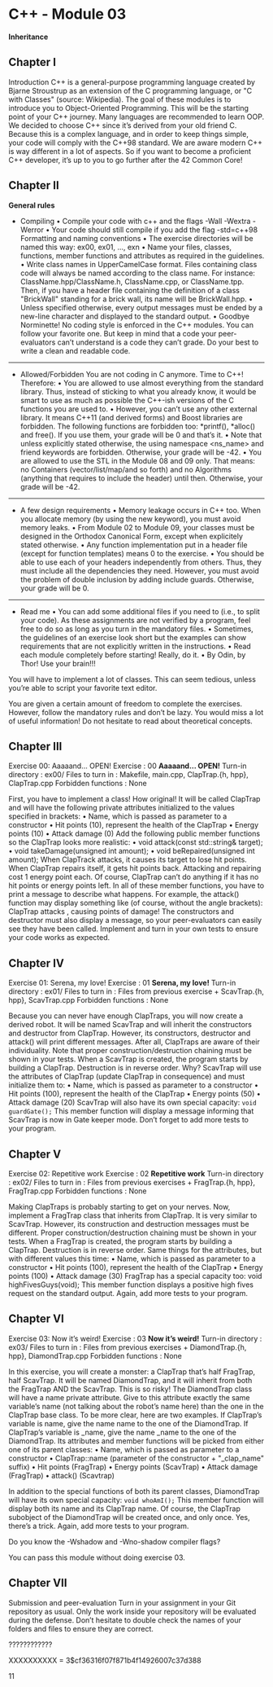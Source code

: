 # C++ - Module 03

**Inheritance**

## Chapter I

Introduction
C++ is a general-purpose programming language created by Bjarne Stroustrup as an extension of the C programming language, or "C with Classes" (source: Wikipedia).
The goal of these modules is to introduce you to Object-Oriented Programming.
This will be the starting point of your C++ journey. Many languages are recommended to learn OOP. We decided to choose C++ since it’s derived from your old friend C.
Because this is a complex language, and in order to keep things simple, your code will comply with the C++98 standard.
We are aware modern C++ is way different in a lot of aspects. So if you want to
become a proficient C++ developer, it’s up to you to go further after the 42 Common Core!

## Chapter II

**General rules**

- Compiling
  • Compile your code with c++ and the flags -Wall -Wextra -Werror
  • Your code should still compile if you add the flag -std=c++98
  Formatting and naming conventions
  • The exercise directories will be named this way: ex00, ex01, ..., exn
  • Name your files, classes, functions, member functions and attributes as required in the guidelines.
  • Write class names in UpperCamelCase format. Files containing class code will
  always be named according to the class name. For instance:
  ClassName.hpp/ClassName.h, ClassName.cpp, or ClassName.tpp. Then, if you
  have a header file containing the definition of a class "BrickWall" standing for a brick wall, its name will be BrickWall.hpp.
  • Unless specified otherwise, every output messages must be ended by a new-line
  character and displayed to the standard output.
  • Goodbye Norminette! No coding style is enforced in the C++ modules. You can
  follow your favorite one. But keep in mind that a code your peer-evaluators can’t understand is a code they can’t grade. Do your best to write a clean and readable code.

---

- Allowed/Forbidden
  You are not coding in C anymore. Time to C++! Therefore:
  • You are allowed to use almost everything from the standard library. Thus, instead of sticking to what you already know, it would be smart to use as much as possible the C++-ish versions of the C functions you are used to.
  • However, you can’t use any other external library. It means C++11 (and derived forms) and Boost libraries are forbidden. The following functions are forbidden too: *printf(), *alloc() and free(). If you use them, your grade will be 0 and that’s it.
  • Note that unless explicitly stated otherwise, the using namespace <ns_name> and friend keywords are forbidden. Otherwise, your grade will be -42.
  • You are allowed to use the STL in the Module 08 and 09 only. That means:
  no Containers (vector/list/map/and so forth) and no Algorithms (anything that requires to include the <algorithm> header) until then. Otherwise, your grade will be -42.

---

- A few design requirements
  • Memory leakage occurs in C++ too. When you allocate memory (by using the new
  keyword), you must avoid memory leaks.
  • From Module 02 to Module 09, your classes must be designed in the Orthodox
  Canonical Form, except when explicitely stated otherwise.
  • Any function implementation put in a header file (except for function templates)
  means 0 to the exercise.
  • You should be able to use each of your headers independently from others. Thus, they must include all the dependencies they need. However, you must avoid the problem of double inclusion by adding include guards. Otherwise, your grade will be 0.

---

- Read me
  • You can add some additional files if you need to (i.e., to split your code). As these assignments are not verified by a program, feel free to do so as long as you turn in the mandatory files.
  • Sometimes, the guidelines of an exercise look short but the examples can show
  requirements that are not explicitly written in the instructions.
  • Read each module completely before starting! Really, do it.
  • By Odin, by Thor! Use your brain!!!

You will have to implement a lot of classes. This can seem tedious, unless you’re able to script your favorite text editor.

You are given a certain amount of freedom to complete the exercises. However, follow the mandatory rules and don’t be lazy. You would miss a lot of useful information! Do not hesitate to read about theoretical concepts.

## Chapter III

Exercise 00: Aaaaand... OPEN!
Exercise : 00
**Aaaaand... OPEN!**
Turn-in directory : ex00/
Files to turn in : Makefile, main.cpp, ClapTrap.{h, hpp}, ClapTrap.cpp
Forbidden functions : None

First, you have to implement a class! How original! It will be called ClapTrap and will have the following private attributes initialized to the values specified in brackets:
• Name, which is passed as parameter to a constructor
• Hit points (10), represent the health of the ClapTrap
• Energy points (10)
• Attack damage (0)
Add the following public member functions so the ClapTrap looks more realistic:
• void attack(const std::string& target);
• void takeDamage(unsigned int amount);
• void beRepaired(unsigned int amount);
When ClapTrack attacks, it causes its target to lose <attack damage> hit points. When ClapTrap repairs itself, it gets <amount> hit points back. Attacking and repairing cost 1 energy point each. Of course, ClapTrap can’t do anything if it has no hit points or energy points left.
In all of these member functions, you have to print a message to describe what happens. For example, the attack() function may display something like (of course, without the angle brackets):
ClapTrap <name> attacks <target>, causing <damage> points of damage!
The constructors and destructor must also display a message, so your peer-evaluators can easily see they have been called.
Implement and turn in your own tests to ensure your code works as expected.

## Chapter IV

Exercise 01: Serena, my love!
Exercise : 01
**Serena, my love!**
Turn-in directory : ex01/
Files to turn in : Files from previous exercise + ScavTrap.{h, hpp}, ScavTrap.cpp
Forbidden functions : None

Because you can never have enough ClapTraps, you will now create a derived robot. It will be named ScavTrap and will inherit the constructors and destructor from ClapTrap. However, its constructors, destructor and attack() will print different messages. After all, ClapTraps are aware of their individuality.
Note that proper construction/destruction chaining must be shown in your tests.
When a ScavTrap is created, the program starts by building a ClapTrap. Destruction is in reverse order. Why?
ScavTrap will use the attributes of ClapTrap (update ClapTrap in consequence) and must initialize them to:
• Name, which is passed as parameter to a constructor
• Hit points (100), represent the health of the ClapTrap
• Energy points (50)
• Attack damage (20)
ScavTrap will also have its own special capacity: `void guardGate();`
This member function will display a message informing that ScavTrap is now in Gate keeper mode.
Don’t forget to add more tests to your program.

## Chapter V

Exercise 02: Repetitive work
Exercise : 02
**Repetitive work**
Turn-in directory : ex02/
Files to turn in : Files from previous exercises + FragTrap.{h, hpp},
FragTrap.cpp
Forbidden functions : None

Making ClapTraps is probably starting to get on your nerves.
Now, implement a FragTrap class that inherits from ClapTrap. It is very similar to ScavTrap. However, its construction and destruction messages must be different. Proper construction/destruction chaining must be shown in your tests. When a FragTrap is created, the program starts by building a ClapTrap. Destruction is in reverse order.
Same things for the attributes, but with different values this time:
• Name, which is passed as parameter to a constructor
• Hit points (100), represent the health of the ClapTrap
• Energy points (100)
• Attack damage (30)
FragTrap has a special capacity too:
void highFivesGuys(void);
This member function displays a positive high fives request on the standard output.
Again, add more tests to your program.

## Chapter VI

Exercise 03: Now it’s weird!
Exercise : 03
**Now it’s weird!**
Turn-in directory : ex03/
Files to turn in : Files from previous exercises + DiamondTrap.{h, hpp},
DiamondTrap.cpp
Forbidden functions : None

In this exercise, you will create a monster: a ClapTrap that’s half FragTrap, half
ScavTrap. It will be named DiamondTrap, and it will inherit from both the FragTrap
AND the ScavTrap. This is so risky!
The DiamondTrap class will have a name private attribute. Give to this attribute
exactly the same variable’s name (not talking about the robot’s name here) than the one
in the ClapTrap base class.
To be more clear, here are two examples.
If ClapTrap’s variable is name, give the name name to the one of the DiamondTrap.
If ClapTrap’s variable is \_name, give the name \_name to the one of the DiamondTrap.
Its attributes and member functions will be picked from either one of its parent classes:
• Name, which is passed as parameter to a constructor
• ClapTrap::name (parameter of the constructor + "\_clap_name" suffix)
• Hit points (FragTrap)
• Energy points (ScavTrap)
• Attack damage (FragTrap)
• attack() (Scavtrap)

In addition to the special functions of both its parent classes, DiamondTrap will have its own special capacity: `void whoAmI();`
This member function will display both its name and its ClapTrap name.
Of course, the ClapTrap subobject of the DiamondTrap will be created once, and only
once. Yes, there’s a trick.
Again, add more tests to your program.

Do you know the -Wshadow and -Wno-shadow compiler flags?

You can pass this module without doing exercise 03.

## Chapter VII

Submission and peer-evaluation
Turn in your assignment in your Git repository as usual. Only the work inside your
repository will be evaluated during the defense. Don’t hesitate to double check the
names of your folders and files to ensure they are correct.

????????????

XXXXXXXXXX = $3$$cf36316f07f871b4f14926007c37d388

11
